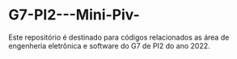 # G7-PI2---Mini-Piv-
Este repositório é destinado para códigos relacionados as área de engenheria eletrônica e software do G7 de PI2 do ano 2022.
